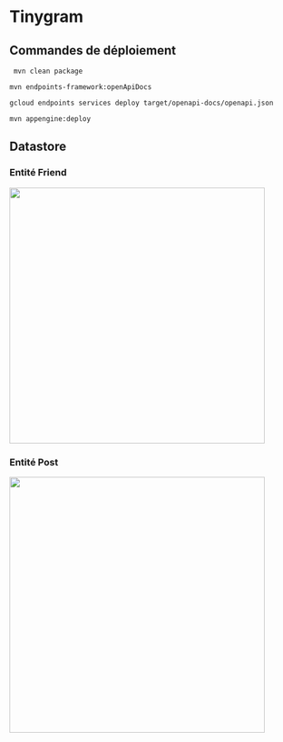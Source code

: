 # Tinygram

## Commandes de déploiement

``` mvn clean package```

```mvn endpoints-framework:openApiDocs```  

```gcloud endpoints services deploy target/openapi-docs/openapi.json  ```

```mvn appengine:deploy ```

## Datastore
### Entité Friend
<img src="https://github.com/AlexM02/tinygram/blob/main/image-readme/friend-kind.png" width="450"/>

### Entité Post
<img src="https://github.com/AlexM02/tinygram/blob/main/image-readme/post-kind.png" width="450"/>
